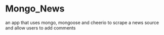 # Mongo_News
an app that uses mongo, mongoose and cheerio to scrape a news source and allow users to add comments
